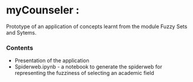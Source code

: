 # myCounseler : 

Prototype of an application of concepts learnt from the module Fuzzy Sets and Sytems.

### Contents

- Presentation of the application
- Spiderweb.ipynb - a notebook to generate the spiderweb for representing the fuzziness of selecting an academic field
